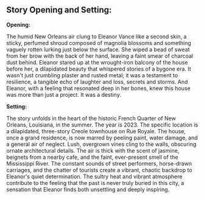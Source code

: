 ## Story Opening and Setting:

**Opening:**

The humid New Orleans air clung to Eleanor Vance like a second skin, a sticky, perfumed shroud composed of magnolia blossoms and something vaguely rotten lurking just below the surface. She wiped a bead of sweat from her brow with the back of her hand, leaving a faint smear of charcoal dust behind.  Eleanor stared up at the wrought-iron balcony of the house before her, a dilapidated beauty that whispered stories of a bygone era. It wasn't just crumbling plaster and rusted metal; it was a testament to resilience, a tangible echo of laughter and loss, secrets and storms. And Eleanor, with a feeling that resonated deep in her bones, knew this house was more than just a project. It was a destiny.

**Setting:**

The story unfolds in the heart of the historic French Quarter of New Orleans, Louisiana, in the summer. The year is 2023. The specific location is a dilapidated, three-story Creole townhouse on Rue Royale. The house, once a grand residence, is now marred by peeling paint, water damage, and a general air of neglect. Lush, overgrown vines cling to the walls, obscuring ornate architectural details. The air is thick with the scent of jasmine, beignets from a nearby cafe, and the faint, ever-present smell of the Mississippi River. The constant sounds of street performers, horse-drawn carriages, and the chatter of tourists create a vibrant, chaotic backdrop to Eleanor's quiet determination. The sultry heat and vibrant atmosphere contribute to the feeling that the past is never truly buried in this city, a sensation that Eleanor finds both unsettling and deeply inspiring.

